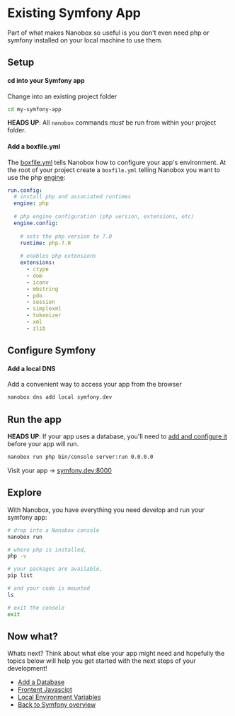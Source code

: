 # Existing Symfony App
Part of what makes Nanobox so useful is you don't even need php or symfony installed on your local machine to use them.

## Setup

#### cd into your Symfony app
Change into an existing project folder

```bash
cd my-symfony-app
```

**HEADS UP**: All `nanobox` commands *must* be run from within your project folder.

#### Add a boxfile.yml
The <a href="https://docs.nanobox.io/boxfile/" target="\_blank">boxfile.yml</a> tells Nanobox how to configure your app's environment. At the root of your project create a `boxfile.yml` telling Nanobox you want to use the php <a href="https://docs.nanobox.io/engines/" target="\_blank">engine</a>:

```yaml
run.config:
  # install php and associated runtimes
  engine: php
  
  # php engine configuration (php version, extensions, etc)
  engine.config:
    
    # sets the php version to 7.0
    runtime: php-7.0
    
    # enables php extensions
    extensions:
      - ctype
      - dom
      - iconv
      - mbstring
      - pdo
      - session
      - simplexml
      - tokenizer
      - xml
      - zlib
```

## Configure Symfony

#### Add a local DNS
Add a convenient way to access your app from the browser

```bash
nanobox dns add local symfony.dev
```

## Run the app

**HEADS UP**: If your app uses a database, you'll need to [add and configure it](/php/symfony/add-a-database) before your app will run.

```bash
nanobox run php bin/console server:run 0.0.0.0
```

Visit your app -> [symfony.dev:8000](http://symfony.dev:8000)

## Explore
With Nanobox, you have everything you need develop and run your symfony app:

```bash
# drop into a Nanobox console
nanobox run

# where php is installed,
php -v

# your packages are available,
pip list

# and your code is mounted
ls

# exit the console
exit
```

## Now what?
Whats next? Think about what else your app might need and hopefully the topics below will help you get started with the next steps of your development!

* [Add a Database](/php/symfony/add-a-database)
* [Frontent Javascipt](/php/symfony/frontend-javascript)
* [Local Environment Variables](/php/symfony/local-evars)
* [Back to Symfony overview](/php/symfony)
